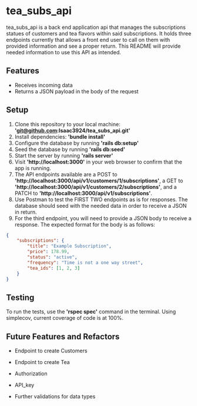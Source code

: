 # tea_subs_api
tea_subs_api is a back end application api that manages the subscriptions statues of customers and tea flavors within said subscriptions. It holds three endpoints currently that allows a front end user to call on them with provided information and see a proper return. This README will provide needed information to use this API as intended.
## Features
* Receives incoming data
* Returns a JSON payload in the body of the request
## Setup
1. Clone this repository to your local machine: **'git@github.com:Isaac3924/tea_subs_api.git'**
2. Install dependencies: **'bundle install'**
3. Configure the database by running **'rails db:setup'**
4. Seed the database by running **'rails db:seed'**
5. Start the server by running **'rails server'**
6. Visit **'http://localhost:3000'** in your web browser to confirm that the app is running.
7. The API endpoints available are a POST to **'http://localhost:3000/api/v1/customers/1/subscriptions'**, a GET to **'http://localhost:3000/api/v1/customers/2/subscriptions'**, and a PATCH to **'http://localhost:3000/api/v1/subscriptions'**. 
8. Use Postman to test the FIRST TWO endpoints as is for responses. The database should seed with the needed data in order to receive a JSON in return.
9. For the third endpoint, you will need to provide a JSON body to receive a response. The expected format for the body is as follows:
```json
{
    "subscriptions": {
        "title": "Example Subscription",
        "price": 178.99,
        "status": "active",
        "frequency": "Time is not a one way street",
        "tea_ids": [1, 2, 3]
    }
}
```

## Testing
To run the tests, use the **'rspec spec'** command in the terminal. Using simplecov, current coverage of code is at 100%.

## Future Features and Refactors
* Endpoint to create Customers

* Endpoint to create Tea

* Authorization

* API_key

* Further validations for data types